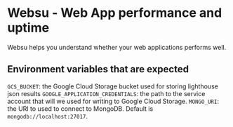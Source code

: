 # Websu - Web App performance and uptime

Websu helps you understand whether your web applications performs well.

## Environment variables that are expected
`GCS_BUCKET`: the Google Cloud Storage bucket used for storing lighthouse json results
`GOOGLE_APPLICATION_CREDENTIALS`: the path to the service account that will
we used for writing to Google Cloud Storage.
`MONGO_URI`: the URI to used to connect to MongoDB. Default is `mongodb://localhost:27017`.
